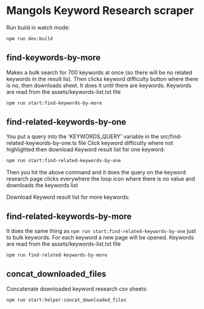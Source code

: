 # Mangols Keyword Research scraper

Run build in watch mode:

```sh
npm run dev:build
```

## find-keywords-by-more

Makes a bulk search for 700 keywords at once (so there will be no related keywords in the result lis).
Then clicks keyword difficulty button where there is no, then downloads sheet.
It does it until there are keywords.
Keywords are read from the assets/keywords-list.txt file

```sh
npm run start:find-keywords-by-more
```

## find-related-keywords-by-one

You put a query into the 'KEYWORDS_QUERY' variable in the src/find-related-keywords-by-one.ts file
Click keyword difficulty where not highlighted then download Keyword result list for one keyword:

```sh
npm run start:find-related-keywords-by-one
```

Then you hit the above command and it does the query on the keyword research page clicks everywhere the loop icon
where there is no value and downloads the keywords list

Download Keyword result list for more keywords:

## find-related-keywords-by-more

It does the same thing as `npm run start:find-related-keywords-by-one` just to bulk keywords.
For each keyword a new page will be opened.
Keywords are read from the assets/keywords-list.txt file

```ts
npm run find-related-keywords-by-more
```

## concat_downloaded_files

Concatenate downloaded keyword research csv sheets:

```ts
npm run start:helper:concat_downloaded_files
```
